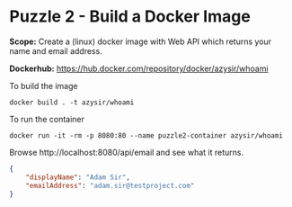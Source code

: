 # Puzzle 2 - Build a Docker Image

**Scope:** Create a (linux) docker image with Web API which returns your name and email address.

**Dockerhub:** https://hub.docker.com/repository/docker/azysir/whoami

To build the image

```
docker build . -t azysir/whoami 
```

To run the container
```
docker run -it -rm -p 8080:80 --name puzzle2-container azysir/whoami
```


Browse http://localhost:8080/api/email and see what it returns.

```json
{
    "displayName": "Adam Sir", 
    "emailAddress": "adam.sir@testproject.com"
}
```

